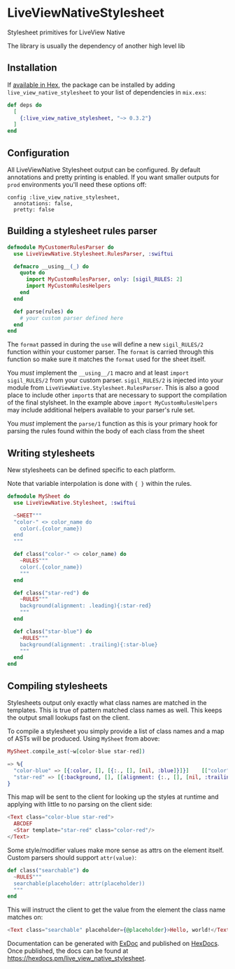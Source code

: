 # LiveViewNativeStylesheet

Stylesheet primitives for LiveView Native

The library is usually the dependency of another high level lib

## Installation

If [available in Hex](https://hex.pm/docs/publish), the package can be installed
by adding `live_view_native_stylesheet` to your list of dependencies in `mix.exs`:

```elixir
def deps do
  [
    {:live_view_native_stylesheet, "~> 0.3.2"}
  ]
end
```

## Configuration

All LiveViewNative Stylesheet output can be configured. By default
annotations and pretty printing is enabled. If you want smaller outputs
for `prod` environments you'll need these options off:

```
config :live_view_native_stylesheet,
  annotations: false,
  pretty: false
```

## Building a stylesheet rules parser

```elixir
defmodule MyCustomerRulesParser do
  use LiveViewNative.Stylesheet.RulesParser, :swiftui

  defmacro __using__(_) do
    quote do
      import MyCustomRulesParser, only: [sigil_RULES: 2]
      import MyCustomRulesHelpers
    end
  end

  def parse(rules) do
    # your custom parser defined here
  end
end
```

The `format` passed in during the `use` will define a new `sigil_RULES/2` function within
your customer parser. The `format` is carried through this function so make sure it matches
the `format` used for the sheet itself.

You *must* implement the `__using__/1` macro and at least `import` `sigil_RULES/2` from your
custom parser. `sigil_RULES/2` is injected into your module from `LiveViewNative.Stylesheet.RulesParser`.
This is also a good place to include other `import`s that are necessary to support the compilation of
the final stylsheet. In the example above `import MyCustomRulesHelpers` may include additional helpers
available to your parser's rule set.

You *must* implement the `parse/1` function as this is your primary hook for parsing the rules
found within the body of each class from the sheet

## Writing stylesheets

New stylesheets can be defined specific to each platform.

Note that variable interpolation is done with `{ }` within the rules.

```elixir
defmodule MySheet do
  use LiveViewNative.Stylesheet, :swiftui

  ~SHEET"""
  "color-" <> color_name do
    color(.{color_name})
  end
  """

  def class("color-" <> color_name) do
    ~RULES"""
    color(.{color_name})
    """
  end

  def class("star-red") do
    ~RULES"""
    background(alignment: .leading){:star-red}
    """
  end

  def class("star-blue") do
    ~RULES"""
    background(alignment: .trailing){:star-blue}
    """
  end
end
```

## Compiling stylesheets

Stylesheets output only exactly what class names are matched in the templates. This is true of pattern matched class names as well. This
keeps the output small lookups fast on the client.

To compile a stylesheet you simply provide a list of class names and a map of ASTs will be produced. Using `MySheet` from above:

```elixir
MySheet.compile_ast(~w[color-blue star-red])

=> %{
  "color-blue" => [{:color, [], [{:., [], [nil, :blue]}]}]    [["color", [[".blue", :IME]], nil]]
  "star-red" => [{:background, [], [[alignment: {:., [], [nil, :trailing]}, content: :"star-red"]]}]
}
```

This map will be sent to the client for looking up the styles at runtime and applying with little to no parsing on the client side:

```heex
<Text class="color-blue star-red">
  ABCDEF
  <Star template="star-red" class="color-red"/>
</Text>
```

Some style/modifier values make more sense as attrs on the element itself. Custom parsers should
support `attr(value)`:

```elixir
def class("searchable") do
  ~RULES"""
  searchable(placeholder: attr(placeholder))
  """
end
```

This will instruct the client to get the value from the element the class name matches on:

```heex
<Text class="searchable" placeholder={@placeholder}>Hello, world!</Text>
```

Documentation can be generated with [ExDoc](https://github.com/elixir-lang/ex_doc)
and published on [HexDocs](https://hexdocs.pm). Once published, the docs can
be found at <https://hexdocs.pm/live_view_native_stylesheet>.
